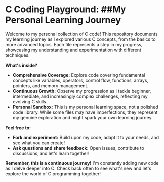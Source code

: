 # C Coding Playground: ##My Personal Learning Journey

Welcome to my personal collection of C code! This repository documents my learning journey as I explored various C concepts, from the basics to more advanced topics. Each file represents a step in my progress, showcasing my understanding and experimentation with different techniques.

**What's inside?**

* **Comprehensive Coverage:** Explore code covering fundamental concepts like variables, operators, control flow, functions, arrays, pointers, and memory management.
* **Continuous Growth:** Observe my progression as I tackle beginner, intermediate, and increasingly complex challenges, reflecting my evolving C skills.
* **Personal Sandbox:** This is my personal learning space, not a polished code library. While some files may have imperfections, they represent my genuine exploration and might spark your own learning journey.

**Feel free to:**

* **Fork and experiment:** Build upon my code, adapt it to your needs, and see what you can create!
* **Ask questions and share feedback:** Open issues, contribute to discussions, and let's learn together!

**Remember, this is a continuous journey!** I'm constantly adding new code as I delve deeper into C. Check back often to see what's new and let's explore the world of C programming together!
